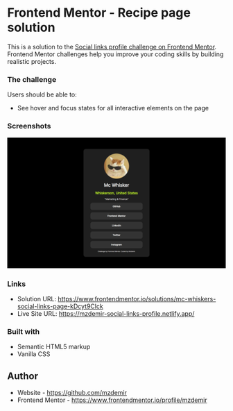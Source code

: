 # Frontend Mentor - Recipe page solution

This is a solution to the [Social links profile challenge on Frontend Mentor](https://www.frontendmentor.io/challenges/social-links-profile-UG32l9m6dQ). Frontend Mentor challenges help you improve your coding skills by building realistic projects. 

### The challenge

Users should be able to:

- See hover and focus states for all interactive elements on the page

### Screenshots

<img src="preview.png" alt="Screenshot">

### Links

- Solution URL: https://www.frontendmentor.io/solutions/mc-whiskers-social-links-page-kDcyt9Clck
- Live Site URL: https://mzdemir-social-links-profile.netlify.app/

### Built with

- Semantic HTML5 markup
- Vanilla CSS

## Author

- Website - https://github.com/mzdemir
- Frontend Mentor - https://www.frontendmentor.io/profile/mzdemir
